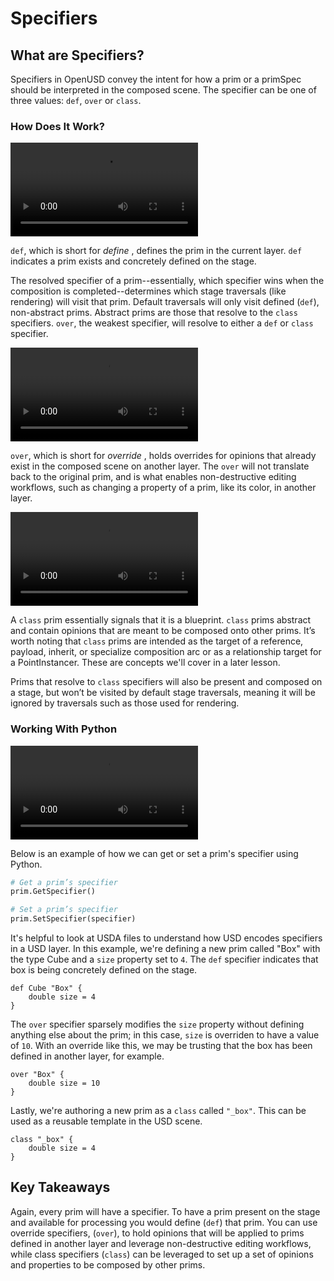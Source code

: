 # Specifiers

## What are Specifiers?

Specifiers in OpenUSD convey the intent for how a prim or a primSpec should be interpreted in the composed scene. The specifier can be one of three values: `def`, `over` or `class`.

### How Does It Work?

![Specifier Def](../images/foundations/Specifiers_Def.webm)

`def`, which is short for _define_ , defines the prim in the current layer. `def` indicates a prim exists and concretely defined on the stage.

The resolved specifier of a prim--essentially, which specifier wins when the composition is completed--determines which stage traversals (like rendering) will visit that prim. Default traversals will only visit defined (`def`), non-abstract prims. Abstract prims are those that resolve to the `class` specifiers. `over`, the weakest specifier, will resolve to either a `def` or `class` specifier.

![Specifier Over](../images/foundations/Specifiers_Over.webm)

`over`, which is short for _override_ , holds overrides for opinions that already exist in the composed scene on another layer. The `over` will not translate back to the original prim, and is what enables non-destructive editing workflows, such as changing a property of a prim, like its color, in another layer.  

![Specifier Class](../images/foundations/Specifiers_Class.webm)

A `class` prim essentially signals that it is a blueprint. `class` prims abstract and contain opinions that are meant to be composed onto other prims. It’s worth noting that `class` prims are intended as the target of a reference, payload, inherit, or specialize composition arc or as a relationship target for a PointInstancer. These are concepts we'll cover in a later lesson.

Prims that resolve to `class` specifiers will also be present and composed on a stage, but won’t be visited by default stage traversals, meaning it will be ignored by traversals such as those used for rendering.

### Working With Python

![Specifier Python](../images/foundations/Specifiers_Python.webm)

Below is an example of how we can get or set a prim's specifier using Python.

```python
# Get a prim’s specifier
prim.GetSpecifier()

# Set a prim’s specifier
prim.SetSpecifier(specifier)
```

It's helpful to look at USDA files to understand how USD encodes specifiers in a USD layer. In this example, we're defining a new prim called "Box" with the type Cube and a `size` property set to `4`. The `def` specifier indicates that box is being concretely defined on the stage. 
```usda
def Cube "Box" {
    double size = 4
}
```

The `over` specifier sparsely modifies the `size` property without defining anything else about the prim; in this case, `size` is overriden to have a value of `10`. With an override like this, we may be trusting that the box has been defined in another layer, for example.

```usda
over "Box" {
    double size = 10
}
```
Lastly, we're authoring a new prim as a `class` called `"_box"`. This can be used as a reusable template in the USD scene.
```usda
class "_box" {
    double size = 4
}
```

## Key Takeaways

Again, every prim will have a specifier. To have a prim present on the stage and available for processing you would define (`def`) that prim. You can use override specifiers, (`over`), to hold opinions that will be applied to prims defined in another layer and leverage non-destructive editing workflows, while class specifiers (`class`) can be leveraged to set up a set of opinions and properties to be composed by other prims.



